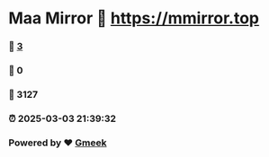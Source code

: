 # Maa Mirror :link: https://mmirror.top 
### :page_facing_up: [3](https://mmirror.top/tag.html) 
### :speech_balloon: 0 
### :hibiscus: 3127 
### :alarm_clock: 2025-03-03 21:39:32 
### Powered by :heart: [Gmeek](https://github.com/Meekdai/Gmeek)
